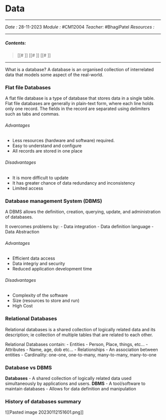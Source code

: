 # Data
---
*Date :*  28-11-2023 
*Module :* #CM12004 
*Teacher*: #BhagiPatel
*Resources :*

---
##### Contents: 
> [[# ]]
> [[# ]]
> [[# ]]
> 
--- 

What is a database?
	A database is an organised collection of interrelated data that models some aspect of the real-world. 


### Flat file Databases
A flat file database is a type of database that stores data in a single table. Flat file databases are generally in plain-text form, where each line holds only one record. The fields in the record are separated using delimiters such as tabs and commas.

###### Advantages 
- Less resources (hardware and software) required. 
- Easy to understand and configure
- All records are stored in one place
###### Disadvantages
- It is more difficult to update
- It has greater chance of data redundancy and inconsistency
- Limited access

### Database management System (DBMS)
A DBMS allows the definition, creation, querying, update, and administration of databases.

It overcomes problems by:
	- Data integration
	- Data definition language
	- Data Abstraction

###### Advantages
- Efficient data access
- Data integriy and security
- Reduced application development time

###### Disadvantages
- Complexity of the software
- Size (resources to store and run)
- High Cost

### Relational Databases
Relational databases is a shared collection of logically related data and its description; ie collection of multiple tables that are related to each other. 

Relational Databases contain:
	- Entities
		- Person, Place, things, etc...
		- Attributes
			- Name, age, dob etc...
	- Relationships
		- An association between entities
		- Cardinality: one-one, one-to-many, many-to-many, many-to-one

### Database vs DBMS
**Databases**
	- A shared collection of logically related data used simultaneously by applications and users. 
**DBMS**
	- A tool/software to maintain databases
	- Allows for data definition and manipulation

### History of databases summary
![[Pasted image 20230112151601.png]]